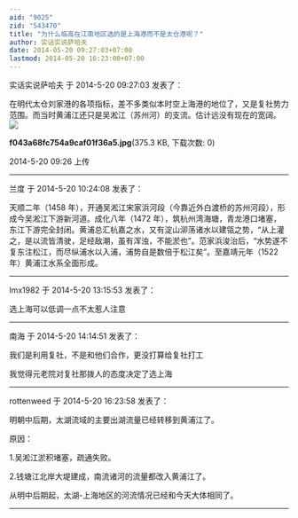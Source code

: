 ```yaml
---
aid: "9025"
zid: "543470"
title: "为什么临高在江南地区选的是上海港而不是太仓港呢？"
author: 实话实说萨哈夫
date: 2014-05-20 09:27:03+07:00
lastmod: 2014-05-20 16:23:00+07:00
---
```


实话实说萨哈夫 于 2014-5-20 09:27:03 发表了：

在明代太仓刘家港的各项指标，差不多类似本时空上海港的地位了，又是复社势力范围。而当时黄浦江还只是吴淞江（苏州河）的支流。估计远没有现在的宽阔。![](/9025/092609hhx773tqevgh22dj.jpg)

**f043a68fc754a9caf01f36a5.jpg**(375.3 KB, 下载次数: 0)

2014-5-20 09:26 上传

---

兰度 于 2014-5-20 10:24:08 发表了：

天顺二年（1458 年），开通吴淞江宋家浜河段（今靠近外白渡桥的苏州河段），形成今吴淞江下游新河道。成化八年（1472 年），筑杭州湾海塘，青龙港口堵塞，东江下游完全封闭。黄浦总汇杭嘉之水，又有淀山泖荡诸水以建瓴之势，“从上灌之，是以流皆清驶，足经敌潮，虽有浑浊，不能淤也”。范家浜浚治后，“水势遂不复东注松江，而尽纵浦水以入浦，浦势自是数倍于松江矣”。至嘉靖元年（1522 年）黄浦江水系全面形成。

---

lmx1982 于 2014-5-20 13:15:53 发表了：

选上海可以低调一点不太惹人注意

---

南海 于 2014-5-20 14:14:51 发表了：

我们是利用复社，不是和他们合作，更没打算给复社打工

我觉得元老院对复社那拨人的态度决定了选上海

---

rottenweed 于 2014-5-20 16:23:58 发表了：

明朝中后期，太湖流域的主要出湖流量已经转移到黄浦江了。

原因：

1.吴淞江淤积堵塞，疏通失败。

2.钱塘江北岸大堤建成，南流诸河的流量都改入黄浦江了。

从明中后期起，太湖-上海地区的河流情况已经和今天大体相同了。

---

